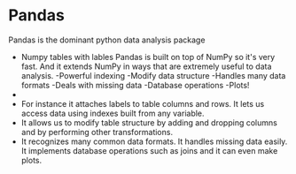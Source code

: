  # Pandas
 
 Pandas is the dominant python data analysis package
 
 - Numpy tables with lables 
 Pandas is built on top of NumPy so it's very fast. And it extends NumPy in ways that are extremely useful to data analysis. 
 -Powerful indexing
 -Modify data structure
 -Handles many data formats
 -Deals with missing data
 -Database operations
 -Plots!
  - 
 - For instance it attaches labels to table columns and rows. It lets us access data using indexes built from any variable. 
 - It allows us to modify table structure by adding and dropping columns and by performing other transformations.
 - It recognizes many common data formats. It handles missing data easily. It implements database operations such as joins and it can even make plots. 
